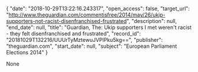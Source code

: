 {
  "date": "2018-10-29T13:22:16.243317", 
  "open_access": false, 
  "target_url": "http://www.theguardian.com/commentisfree/2014/may/26/ukip-supporters-not-racist-disenfranchised-frustrated", 
  "description": null, 
  "end_date": null, 
  "title": "Guardian, The: Ukip supporters I met weren't racist - they felt disenfranchised and frustrated", 
  "record_id": "20181029T132216/UUUrTyMztewuJVPlPku5kg==", 
  "publisher": "theguardian.com", 
  "start_date": null, 
  "subject": "European Parliament Elections 2014"
}

None